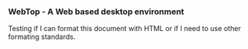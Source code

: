 <h3>WebTop - A Web based desktop environment</h3>
Testing if I can format this document with HTML or if I need to use other formating standards.
